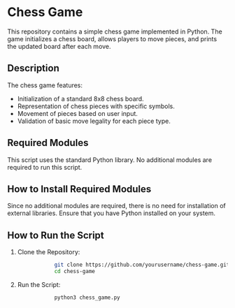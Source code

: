 # Chess Game
This repository contains a simple chess game implemented in Python. The game initializes a chess board, allows players to move pieces, and prints the updated board after each move.

## Description
The chess game features:

*  Initialization of a standard 8x8 chess board.
*  Representation of chess pieces with specific symbols.
*  Movement of pieces based on user input.
*  Validation of basic move legality for each piece type.

## Required Modules
This script uses the standard Python library. No additional modules are required to run this script.

## How to Install Required Modules
Since no additional modules are required, there is no need for installation of external libraries. Ensure that you have Python installed on your system.

## How to Run the Script

1. Clone the Repository:
```bash 
               git clone https://github.com/yourusername/chess-game.git
               cd chess-game
```
2. Run the Script: 
```bash 
               python3 chess_game.py
```